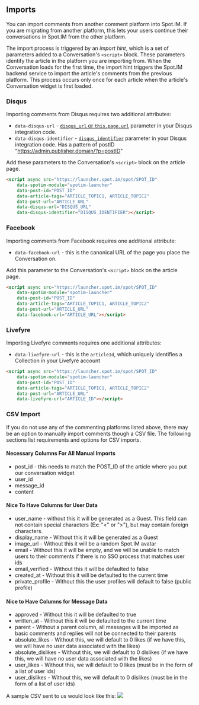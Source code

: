 ## Imports
You can import comments from another comment platform into Spot.IM. If you are migrating from another platform, this lets your users continue their conversations in Spot.IM from the other platform.

The import process is triggered by an _import hint_, which is a set of parameters added to a Conversation's `<script>` block. These parameters identify the article in the platform you are importing from. When the Conversation loads for the first time, the import hint triggers the Spot.IM backend service to import the article's comments from the previous platform. This process occurs only once for each article when the article's Conversation widget is first loaded.

### Disqus
Importing comments from Disqus requires two additional attributes:

- `data-disqus-url` - [`disqus_url` or `this.page.url`](https://help.disqus.com/customer/portal/articles/472098-javascript-configuration-variables#thispageurl) parameter in your Disqus integration code.
- `data-disqus-identifier` - [`disqus_identifier`](https://help.disqus.com/customer/portal/articles/472099-what-is-a-disqus-identifier-) parameter in your Disqus integration code. Has a pattern of postID<whitespace> "https://admin.publisher.domain/?p=postID"

Add these parameters to the Conversation's `<script>` block on the article page.

```html
<script async src="https://launcher.spot.im/spot/SPOT_ID"
    data-spotim-module="spotim-launcher"
    data-post-id="POST_ID"
    data-article-tags="ARTICLE_TOPIC1, ARTICLE_TOPIC2"
    data-post-url="ARTICLE_URL"
    data-disqus-url="DISQUS_URL"
    data-disqus-identifier="DISQUS_IDENTIFIER"></script>
```

### Facebook
Importing comments from Facebook requires one additional attribute:

- `data-facebook-url` - this is the canonical URL of the page you place the Conversation on.

Add this parameter to the Conversation's `<script>` block on the article page.

```html
<script async src="https://launcher.spot.im/spot/SPOT_ID"
    data-spotim-module="spotim-launcher"
    data-post-id="POST_ID"
    data-article-tags="ARTICLE_TOPIC1, ARTICLE_TOPIC2"
    data-post-url="ARTICLE_URL"
    data-facebook-url="ARTICLE_URL"></script>
```

### Livefyre
Importing Livefyre comments requires one additional attributes:

- `data-livefyre-url` - this is the `articleId`, which uniquely identifies a Collection in your Livefyre account

```html
<script async src="https://launcher.spot.im/spot/SPOT_ID"
    data-spotim-module="spotim-launcher"
    data-post-id="POST_ID"
    data-article-tags="ARTICLE_TOPIC1, ARTICLE_TOPIC2"
    data-post-url="ARTICLE_URL"
    data-livefyre-url="ARTICLE_ID"></script>
```

### CSV Import
If you do not use any of the commenting platforms listed above, there may be an option to manually import comments though a CSV file. The following sections list requirements and options for CSV imports.

#### Necessary Columns For All Manual Imports
* post_id - this needs to match the POST_ID of the article where you put our conversation widget
* user_id
* message_id
* content

#### Nice To Have Columns for User Data
* user_name - without this it will be generated as a Guest. This field can not contain special characters (Ex: "<" or ">"), but may contain foreign characters. 
* display_name - Without this it will be generated as a Guest
* image_url - Without this it will be a random Spot.IM avatar
* email - Without this it will be empty, and we will be unable to match users to their comments if there is no SSO process that matches user ids
* email_verified - Without this it will be defaulted to false
* created_at - Without this it will be defaulted to the current time
* private_profile - Without this the user profiles will default to false (public profile)

#### Nice to Have Columns for Message Data
* approved - Without this it will be defaulted to true
* written_at - Without this it will be defaulted to the current time
* parent - Without a parent column, all messages will be imported as basic comments and replies will not be connected to their parents
* absolute_likes - Without this, we will default to 0 likes (if we have this, we will have no user data associated with the likes)
* absolute_dislikes - Without this, we will default to 0 dislikes (if we have this, we will have no user data associated with the likes)
* user_likes - Without this, we will default to 0 likes (must be in the form of a list of user ids)
* user_dislikes - Without this, we will default to 0 dislikes (must be in the form of a list of user ids)

A sample CSV sent to us would look like this:
<img src="https://images.spot.im/image/upload/q_70,fl_lossy,dpr_3,c_limit/v200/19e2755d6af020b7d6d1f36fc9a320ab">

